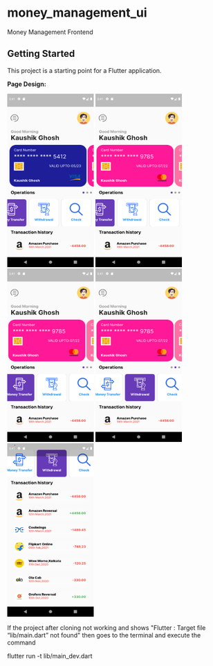 # money_management_ui

Money Management Frontend

## Getting Started

This project is a starting point for a Flutter application.

**Page Design:**
<p float="left">
  <img src="images/Page1.png" width="200" height="400" />
  <img src="images/Page2.png" width="200" height="400" />
  <img src="images/Page3.png" width="200" height="400" />
  <img src="images/Page4.png" width="200" height="400" />
  <img src="images/Page5.png" width="200" height="400" />
</p>

If the project after cloning not working and shows "Flutter : Target file “lib/main.dart” not found"
then goes to the terminal and execute the command

flutter run -t lib/main_dev.dart


